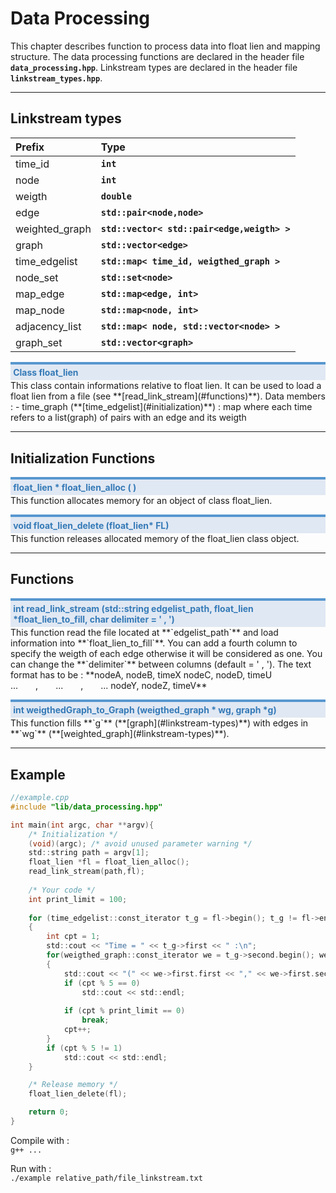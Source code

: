 <style>
p.function{
    color:#357ab7;
    background:#e0e8f3;
    border-top:4px solid #5897cf;
    padding:0.3em 0.3em 0.3em 0.3em;
    margin-bottom:0em;
    font-weight: bold;
}
</style>

# Data Processing

This chapter describes function to process data into float lien and mapping structure. 
The data processing functions are declared in the header file **`data_processing.hpp`**.
Linkstream types are declared in the header file **`linkstream_types.hpp`**.
<hr/>

## Linkstream types
| **Prefix**  | **Type**  | 
| :--------------- | :--------------- |
| time_id | **`int`** |
| node | **`int`** |
| weigth | **`double`** |
| edge | **`std::pair<node,node>`** |
| weighted_graph | **`std::vector< std::pair<edge,weigth> >`** |
| graph | **`std::vector<edge>`** |
| time_edgelist | **`std::map< time_id, weigthed_graph >`** |
| node_set | **`std::set<node>`** |
| map_edge | **`std::map<edge, int>`** |
| map_node | **`std::map<node, int>`** |
| adjacency_list | **`std::map< node, std::vector<node> >`** |
| graph_set | **`std::vector<graph>`** |

<p class="function">Class float_lien</p>
This class contain informations relative to float lien. It can be used to load a float lien from a file (see **[read_link_stream](#functions)**).
Data members :  
- time_graph (**[time_edgelist](#initialization)**) : map where each time refers to a list(graph) of pairs with an edge and its weigth  

<hr/>

## Initialization Functions

<p class="function">float_lien * float_lien_alloc ( )</p>
This function allocates memory for an object of class float_lien.

<p class="function">void float_lien_delete (float_lien* FL)</p>
This function releases allocated memory of the float_lien class object.

<hr/>

## Functions

<p class="function">int read_link_stream (std::string edgelist_path, float_lien *float_lien_to_fill, char delimiter = ' , ')</p>
This function read the file located at **`edgelist_path`** and load information into **`float_lien_to_fill`**. You can add a fourth column to specify the weigth of each edge otherwise it will be considered as one. You can change the **`delimiter`** between columns (default = ' , ').  
The text format has to be :  
**nodeA, nodeB, timeX  
nodeC, nodeD, timeU  
...&emsp;&emsp;,&emsp;&emsp;...&emsp;&emsp;,&emsp;&emsp;...   
nodeY, nodeZ, timeV**

<p class="function">int weigthedGraph_to_Graph (weigthed_graph * wg, graph *g)</p>
This function fills **`g`** (**[graph](#linkstream-types)**) with edges in **`wg`** (**[weighted_graph](#linkstream-types)**).

<hr/>

## Example

```c
//example.cpp
#include "lib/data_processing.hpp"

int main(int argc, char **argv){
    /* Initialization */
    (void)(argc); /* avoid unused parameter warning */
    std::string path = argv[1];
    float_lien *fl = float_lien_alloc();
    read_link_stream(path,fl); 
    
    /* Your code */
    int print_limit = 100;
    
    for (time_edgelist::const_iterator t_g = fl->begin(); t_g != fl->end(); ++t_g)
    {
        int cpt = 1;
        std::cout << "Time = " << t_g->first << " :\n";
        for(weigthed_graph::const_iterator we = t_g->second.begin(); we != t_g->second.end(); ++we)
        {
            std::cout << "(" << we->first.first << "," << we->first.second << "):" << we->second << "   ";
            if (cpt % 5 == 0)
                std::cout << std::endl;
            
            if (cpt % print_limit == 0)
                break;
            cpt++;
        }
        if (cpt % 5 != 1)
            std::cout << std::endl;   
    }

    /* Release memory */
    float_lien_delete(fl);

    return 0;
}
```

Compile with :  
``g++ ...``

Run with :  
``./example relative_path/file_linkstream.txt``